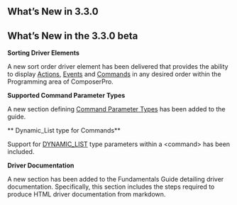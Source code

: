 ## What’s New in 3.3.0

## What’s New in the 3.3.0 beta

**Sorting Driver Elements**

A new sort order driver element has been delivered that provides the ability to display [Actions][1], [Events][2] and [Commands][3] in any desired order within the Programming area of ComposerPro.


**Supported Command Parameter Types**

A new section defining [Command Parameter Types][4] has been added to the guide.


** Dynamic\_List type for Commands**

Support for [DYNAMIC\_LIST][5] type parameters within a \<command\> has been included.


**Driver Documentation**

A new section has been added to the Fundamentals Guide detailing driver documentation. Specifically, this section includes the steps required to produce HTML driver documentation from markdown.

[1]:	https://control4.github.io/docs-driverworks-fundamentals-3.3.0-beta/#sorting-actions-in-composerpro
[2]:	https://control4.github.io/docs-driverworks-fundamentals-3.3.0-beta/#sorting-events-in-composerpro
[3]:	https://control4.github.io/docs-driverworks-fundamentals-3.3.0-beta/#sorting-commands-in-composerpro
[4]:	https://control4.github.io/docs-driverworks-fundamentals-3.3.0-beta/#supported-command-parameter-types
[5]:	https://control4.github.io/docs-driverworks-fundamentals-3.3.0-beta/#dynamic_list-type-for-commands